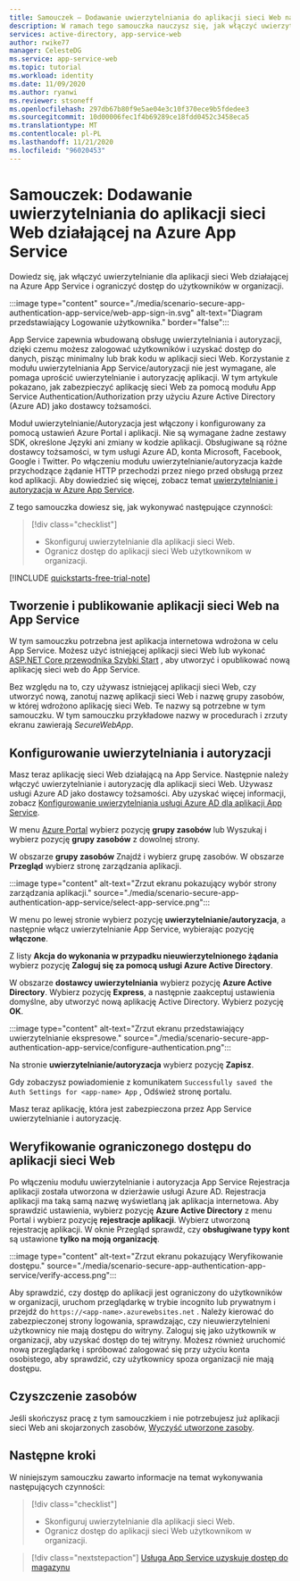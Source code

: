 ```yaml
---
title: Samouczek — Dodawanie uwierzytelniania do aplikacji sieci Web na Azure App Service | Azure
description: W ramach tego samouczka nauczysz się, jak włączyć uwierzytelnianie i autoryzację dla aplikacji sieci Web działającej na Azure App Service. Ogranicz dostęp do aplikacji sieci Web użytkownikom w organizacji.
services: active-directory, app-service-web
author: rwike77
manager: CelesteDG
ms.service: app-service-web
ms.topic: tutorial
ms.workload: identity
ms.date: 11/09/2020
ms.author: ryanwi
ms.reviewer: stsoneff
ms.openlocfilehash: 297db67b80f9e5ae04e3c10f370ece9b5fdedee3
ms.sourcegitcommit: 10d00006fec1f4b69289ce18fdd0452c3458eca5
ms.translationtype: MT
ms.contentlocale: pl-PL
ms.lasthandoff: 11/21/2020
ms.locfileid: "96020453"
---
```

# <a name="tutorial-add-authentication-to-your-web-app-running-on-azure-app-service"></a>Samouczek: Dodawanie uwierzytelniania do aplikacji sieci Web działającej na Azure App Service

Dowiedz się, jak włączyć uwierzytelnianie dla aplikacji sieci Web działającej na Azure App Service i ograniczyć dostęp do użytkowników w organizacji.

:::image type="content" source="./media/scenario-secure-app-authentication-app-service/web-app-sign-in.svg" alt-text="Diagram przedstawiający Logowanie użytkownika." border="false":::

App Service zapewnia wbudowaną obsługę uwierzytelniania i autoryzacji, dzięki czemu możesz zalogować użytkowników i uzyskać dostęp do danych, pisząc minimalny lub brak kodu w aplikacji sieci Web. Korzystanie z modułu uwierzytelniania App Service/autoryzacji nie jest wymagane, ale pomaga uprościć uwierzytelnianie i autoryzację aplikacji. W tym artykule pokazano, jak zabezpieczyć aplikację sieci Web za pomocą modułu App Service Authentication/Authorization przy użyciu Azure Active Directory (Azure AD) jako dostawcy tożsamości.

Moduł uwierzytelnianie/Autoryzacja jest włączony i konfigurowany za pomocą ustawień Azure Portal i aplikacji. Nie są wymagane żadne zestawy SDK, określone Języki ani zmiany w kodzie aplikacji. Obsługiwane są różne dostawcy tożsamości, w tym usługi Azure AD, konta Microsoft, Facebook, Google i Twitter. Po włączeniu modułu uwierzytelnianie/autoryzacja każde przychodzące żądanie HTTP przechodzi przez niego przed obsługą przez kod aplikacji. Aby dowiedzieć się więcej, zobacz temat [uwierzytelnianie i autoryzacja w Azure App Service](overview-authentication-authorization.md).

Z tego samouczka dowiesz się, jak wykonywać następujące czynności:

> [!div class="checklist"]
>
> * Skonfiguruj uwierzytelnianie dla aplikacji sieci Web.
> * Ogranicz dostęp do aplikacji sieci Web użytkownikom w organizacji.

[!INCLUDE [quickstarts-free-trial-note](../../includes/quickstarts-free-trial-note.md)]

## <a name="create-and-publish-a-web-app-on-app-service"></a>Tworzenie i publikowanie aplikacji sieci Web na App Service

W tym samouczku potrzebna jest aplikacja internetowa wdrożona w celu App Service. Możesz użyć istniejącej aplikacji sieci Web lub wykonać [ASP.NET Core przewodnika Szybki Start](quickstart-dotnetcore.md) , aby utworzyć i opublikować nową aplikację sieci web do App Service.

Bez względu na to, czy używasz istniejącej aplikacji sieci Web, czy utworzyć nową, zanotuj nazwę aplikacji sieci Web i nazwę grupy zasobów, w której wdrożono aplikację sieci Web. Te nazwy są potrzebne w tym samouczku. W tym samouczku przykładowe nazwy w procedurach i zrzuty ekranu zawierają *SecureWebApp*.

## <a name="configure-authentication-and-authorization"></a>Konfigurowanie uwierzytelniania i autoryzacji

Masz teraz aplikację sieci Web działającą na App Service. Następnie należy włączyć uwierzytelnianie i autoryzację dla aplikacji sieci Web. Używasz usługi Azure AD jako dostawcy tożsamości. Aby uzyskać więcej informacji, zobacz [Konfigurowanie uwierzytelniania usługi Azure AD dla aplikacji App Service](configure-authentication-provider-aad.md).

W menu [Azure Portal](https://portal.azure.com) wybierz pozycję **grupy zasobów** lub Wyszukaj i wybierz pozycję **grupy zasobów** z dowolnej strony.

W obszarze **grupy zasobów** Znajdź i wybierz grupę zasobów. W obszarze **Przegląd** wybierz stronę zarządzania aplikacji.

:::image type="content" alt-text="Zrzut ekranu pokazujący wybór strony zarządzania aplikacji." source="./media/scenario-secure-app-authentication-app-service/select-app-service.png":::

W menu po lewej stronie wybierz pozycję **uwierzytelnianie/autoryzacja**, a następnie włącz uwierzytelnianie App Service, wybierając pozycję **włączone**.

Z listy **Akcja do wykonania w przypadku nieuwierzytelnionego żądania** wybierz pozycję **Zaloguj się za pomocą usługi Azure Active Directory**.

W obszarze **dostawcy uwierzytelniania** wybierz pozycję **Azure Active Directory**. Wybierz pozycję **Express**, a następnie zaakceptuj ustawienia domyślne, aby utworzyć nową aplikację Active Directory. Wybierz pozycję **OK**.

:::image type="content" alt-text="Zrzut ekranu przedstawiający uwierzytelnianie ekspresowe." source="./media/scenario-secure-app-authentication-app-service/configure-authentication.png":::

Na stronie **uwierzytelnianie/autoryzacja** wybierz pozycję **Zapisz**.

Gdy zobaczysz powiadomienie z komunikatem `Successfully saved the Auth Settings for <app-name> App` , Odśwież stronę portalu.

Masz teraz aplikację, która jest zabezpieczona przez App Service uwierzytelnianie i autoryzację.

## <a name="verify-limited-access-to-the-web-app"></a>Weryfikowanie ograniczonego dostępu do aplikacji sieci Web

Po włączeniu modułu uwierzytelnianie i autoryzacja App Service Rejestracja aplikacji została utworzona w dzierżawie usługi Azure AD. Rejestracja aplikacji ma taką samą nazwę wyświetlaną jak aplikacja internetowa. Aby sprawdzić ustawienia, wybierz pozycję **Azure Active Directory** z menu Portal i wybierz pozycję **rejestracje aplikacji**. Wybierz utworzoną rejestrację aplikacji. W oknie Przegląd sprawdź, czy **obsługiwane typy kont** są ustawione **tylko na moją organizację**.

:::image type="content" alt-text="Zrzut ekranu pokazujący Weryfikowanie dostępu." source="./media/scenario-secure-app-authentication-app-service/verify-access.png":::

Aby sprawdzić, czy dostęp do aplikacji jest ograniczony do użytkowników w organizacji, uruchom przeglądarkę w trybie incognito lub prywatnym i przejdź do `https://<app-name>.azurewebsites.net` . Należy kierować do zabezpieczonej strony logowania, sprawdzając, czy nieuwierzytelnieni użytkownicy nie mają dostępu do witryny. Zaloguj się jako użytkownik w organizacji, aby uzyskać dostęp do tej witryny. Możesz również uruchomić nową przeglądarkę i spróbować zalogować się przy użyciu konta osobistego, aby sprawdzić, czy użytkownicy spoza organizacji nie mają dostępu.

## <a name="clean-up-resources"></a>Czyszczenie zasobów

Jeśli skończysz pracę z tym samouczkiem i nie potrzebujesz już aplikacji sieci Web ani skojarzonych zasobów, [Wyczyść utworzone zasoby](scenario-secure-app-clean-up-resources.md).

## <a name="next-steps"></a>Następne kroki

W niniejszym samouczku zawarto informacje na temat wykonywania następujących czynności:

> [!div class="checklist"]
>
> * Skonfiguruj uwierzytelnianie dla aplikacji sieci Web.
> * Ogranicz dostęp do aplikacji sieci Web użytkownikom w organizacji.

> [!div class="nextstepaction"]
> [Usługa App Service uzyskuje dostęp do magazynu](scenario-secure-app-access-storage.md)
